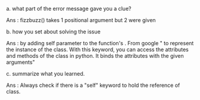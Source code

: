 a. what part of the error message gave you a clue?

Ans :  fizzbuzz() takes 1 positional argument but 2 were given

b. how you set about solving the issue

Ans : by adding self parameter to the function's . From google " to represent the instance of the class. With this keyword, you can access the attributes and methods of the class in python. It binds the attributes with the given arguments"

c. summarize what you learned.

Ans : Always check if there is a "self" keyword to hold the reference of class.